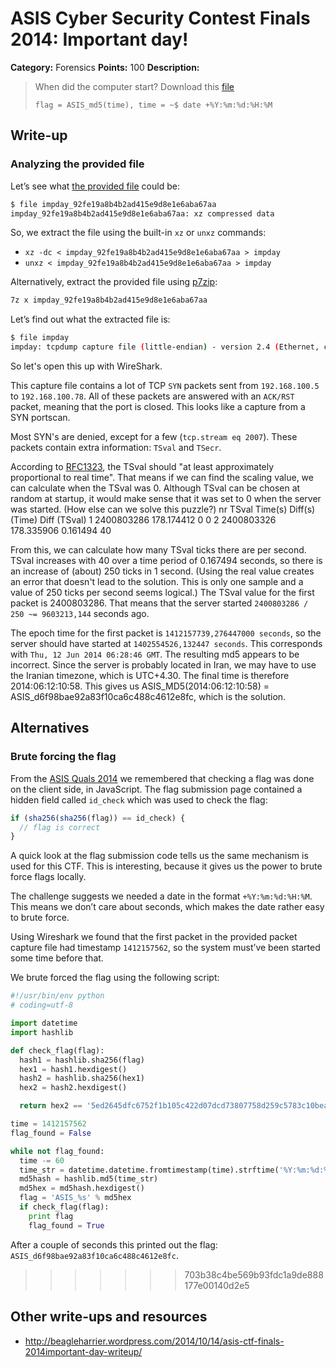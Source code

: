 # ASIS Cyber Security Contest Finals 2014: Important day!

**Category:** Forensics
**Points:** 100
**Description:**

> When did the computer start? Download this [file](impday_92fe19a8b4b2ad415e9d8e1e6aba67aa)
>
> `flag = ASIS_md5(time), time = ~$ date +%Y:%m:%d:%H:%M`

## Write-up

### Analyzing the provided file

Let’s see what [the provided file](impday_92fe19a8b4b2ad415e9d8e1e6aba67aa) could be:

```bash
$ file impday_92fe19a8b4b2ad415e9d8e1e6aba67aa
impday_92fe19a8b4b2ad415e9d8e1e6aba67aa: xz compressed data
```

So, we extract the file using the built-in `xz` or `unxz` commands:

* `xz -dc < impday_92fe19a8b4b2ad415e9d8e1e6aba67aa > impday`
* `unxz < impday_92fe19a8b4b2ad415e9d8e1e6aba67aa > impday`

Alternatively, extract the provided file using [p7zip](http://p7zip.sourceforge.net/):

```bash
7z x impday_92fe19a8b4b2ad415e9d8e1e6aba67aa
```

Let’s find out what the extracted file is:

```bash
$ file impday
impday: tcpdump capture file (little-endian) - version 2.4 (Ethernet, capture length 1514)
```

So let's open this up with WireShark.

This capture file contains a lot of TCP `SYN` packets sent from `192.168.100.5` to `192.168.100.78`. All of these packets are answered with an `ACK/RST` packet, meaning that the port is closed. This looks like a capture from a SYN portscan.

Most SYN's are denied, except for a few (`tcp.stream eq 2007`). These packets contain extra information: `TSval` and `TSecr`.

According to [RFC1323](http://tools.ietf.org/html/rfc1323), the TSval should "at least approximately proportional to real time". That means if we can find the scaling value, we can calculate when the TSval was 0. Although TSval can be chosen at random at startup, it would make sense that it was set to 0 when the server was started. (How else can we solve this puzzle?)
nr	TSval			Time(s)			Diff(s) (Time)	Diff (TSval)
1	2400803286		178.174412		0				0
2	2400803326		178.335906		0.161494		40


From this, we can calculate how many TSval ticks there are per second. TSval increases with 40 over a time period of 0.167494 seconds, so there is an increase of (about) 250 ticks in 1 second. (Using the real value creates an error that doesn't lead to the solution. This is only one sample and a value of 250 ticks per second seems logical.) The TSval value for the first packet is 2400803286. That means that the server started `2400803286 / 250 ~= 9603213,144` seconds ago. 

The epoch time for the first packet is `1412157739,276447000 seconds`, so the server should have started at `1402554526,132447 seconds`. This corresponds with `Thu, 12 Jun 2014 06:28:46 GMT`. The resulting md5 appears to be incorrect. Since the server is probably located in Iran, we may have to use the Iranian timezone, which is UTC+4.30. The final time is therefore 2014:06:12:10:58. This gives us ASIS_MD5(2014:06:12:10:58) = ASIS_d6f98bae92a83f10ca6c488c4612e8fc, which is the solution.

## Alternatives
### Brute forcing the flag

From the [ASIS Quals 2014](https://github.com/ctfs/write-ups/tree/master/asis-ctf-quals-2014#readme) we remembered that checking a flag was done on the client side, in JavaScript. The flag submission page contained a hidden field called `id_check` which was used to check the flag:

```js
if (sha256(sha256(flag)) == id_check) {
  // flag is correct
}
```

A quick look at the flag submission code tells us the same mechanism is used for this CTF. This is interesting, because it gives us the power to brute force flags locally.

The challenge suggests we needed a date in the format `+%Y:%m:%d:%H:%M`. This means we don’t care about seconds, which makes the date rather easy to brute force.

Using Wireshark we found that the first packet in the provided packet capture file had timestamp `1412157562`, so the system must’ve been started some time before that.

We brute forced the flag using the following script:

```python
#!/usr/bin/env python
# coding=utf-8

import datetime
import hashlib

def check_flag(flag):
  hash1 = hashlib.sha256(flag)
  hex1 = hash1.hexdigest()
  hash2 = hashlib.sha256(hex1)
  hex2 = hash2.hexdigest()

  return hex2 == '5ed2645dfc6752f1b105c422d07dcd73807758d259c5783c10bea8b0426b77df'

time = 1412157562
flag_found = False

while not flag_found:
  time -= 60
  time_str = datetime.datetime.fromtimestamp(time).strftime('%Y:%m:%d:%H:%M')
  md5hash = hashlib.md5(time_str)
  md5hex = md5hash.hexdigest()
  flag = 'ASIS_%s' % md5hex
  if check_flag(flag):
    print flag
    flag_found = True
```

After a couple of seconds this printed out the flag: `ASIS_d6f98bae92a83f10ca6c488c4612e8fc`.
>>>>>>> 703b38c4be569b93fdc1a9de888177e00140d2e5

## Other write-ups and resources

* <http://beagleharrier.wordpress.com/2014/10/14/asis-ctf-finals-2014important-day-writeup/>
